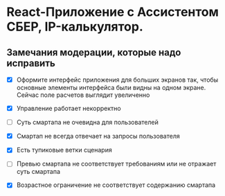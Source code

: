 # React-Приложение с  Ассистентом СБЕР, IP-калькулятор.

## Замечания модерации, которые надо исправить

- [x] Оформите интерфейс приложения для больших экранов так, чтобы основные элементы интерфейса были видны на одном экране. Сейчас поле расчетов выглядит увеличенно

- [x] Управление работает некорректно
- [ ] Суть смартапа не очевидна для пользователей

- [x] Смартап не всегда отвечает на запросы пользователя
- [x] Есть тупиковые ветки сценария

- [ ] Превью смартапа не соответствует требованиям или не отражает суть смартапа
- [x] Возрастное ограничение не соответствует содержанию смартапа
